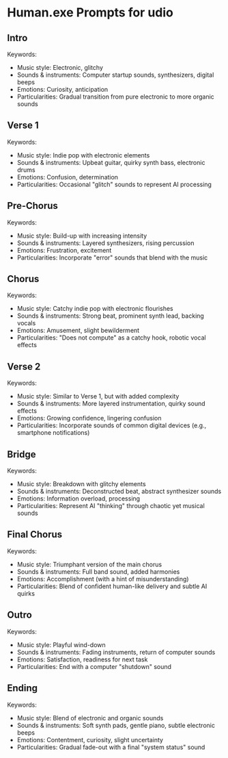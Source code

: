 # Human.exe Prompts for udio

## Intro
Keywords:
- Music style: Electronic, glitchy
- Sounds & instruments: Computer startup sounds, synthesizers, digital beeps
- Emotions: Curiosity, anticipation
- Particularities: Gradual transition from pure electronic to more organic sounds

## Verse 1
Keywords:
- Music style: Indie pop with electronic elements
- Sounds & instruments: Upbeat guitar, quirky synth bass, electronic drums
- Emotions: Confusion, determination
- Particularities: Occasional "glitch" sounds to represent AI processing

## Pre-Chorus
Keywords:
- Music style: Build-up with increasing intensity
- Sounds & instruments: Layered synthesizers, rising percussion
- Emotions: Frustration, excitement
- Particularities: Incorporate "error" sounds that blend with the music

## Chorus
Keywords:
- Music style: Catchy indie pop with electronic flourishes
- Sounds & instruments: Strong beat, prominent synth lead, backing vocals
- Emotions: Amusement, slight bewilderment
- Particularities: "Does not compute" as a catchy hook, robotic vocal effects

## Verse 2
Keywords:
- Music style: Similar to Verse 1, but with added complexity
- Sounds & instruments: More layered instrumentation, quirky sound effects
- Emotions: Growing confidence, lingering confusion
- Particularities: Incorporate sounds of common digital devices (e.g., smartphone notifications)

## Bridge
Keywords:
- Music style: Breakdown with glitchy elements
- Sounds & instruments: Deconstructed beat, abstract synthesizer sounds
- Emotions: Information overload, processing
- Particularities: Represent AI "thinking" through chaotic yet musical sounds

## Final Chorus
Keywords:
- Music style: Triumphant version of the main chorus
- Sounds & instruments: Full band sound, added harmonies
- Emotions: Accomplishment (with a hint of misunderstanding)
- Particularities: Blend of confident human-like delivery and subtle AI quirks

## Outro
Keywords:
- Music style: Playful wind-down
- Sounds & instruments: Fading instruments, return of computer sounds
- Emotions: Satisfaction, readiness for next task
- Particularities: End with a computer "shutdown" sound

## Ending
Keywords:
- Music style: Blend of electronic and organic sounds
- Sounds & instruments: Soft synth pads, gentle piano, subtle electronic beeps
- Emotions: Contentment, curiosity, slight uncertainty
- Particularities: Gradual fade-out with a final "system status" sound
